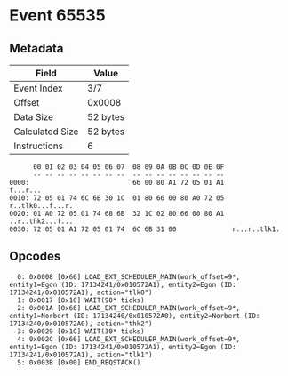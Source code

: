 # Event 65535

## Metadata

| Field           | Value    |
|-----------------|----------|
| Event Index     | 3/7      |
| Offset          | 0x0008   |
| Data Size       | 52 bytes |
| Calculated Size | 52 bytes |
| Instructions    | 6        |

```
      00 01 02 03 04 05 06 07  08 09 0A 0B 0C 0D 0E 0F
      -- -- -- -- -- -- -- --  -- -- -- -- -- -- -- --
0000:                          66 00 80 A1 72 05 01 A1          f...r...
0010: 72 05 01 74 6C 6B 30 1C  01 80 66 00 80 A0 72 05  r..tlk0...f...r.
0020: 01 A0 72 05 01 74 68 6B  32 1C 02 80 66 00 80 A1  ..r..thk2...f...
0030: 72 05 01 A1 72 05 01 74  6C 6B 31 00              r...r..tlk1.    
```

## Opcodes

```
  0: 0x0008 [0x66] LOAD_EXT_SCHEDULER_MAIN(work_offset=9*, entity1=Egon (ID: 17134241/0x010572A1), entity2=Egon (ID: 17134241/0x010572A1), action="tlk0")
  1: 0x0017 [0x1C] WAIT(90* ticks)
  2: 0x001A [0x66] LOAD_EXT_SCHEDULER_MAIN(work_offset=9*, entity1=Norbert (ID: 17134240/0x010572A0), entity2=Norbert (ID: 17134240/0x010572A0), action="thk2")
  3: 0x0029 [0x1C] WAIT(30* ticks)
  4: 0x002C [0x66] LOAD_EXT_SCHEDULER_MAIN(work_offset=9*, entity1=Egon (ID: 17134241/0x010572A1), entity2=Egon (ID: 17134241/0x010572A1), action="tlk1")
  5: 0x003B [0x00] END_REQSTACK()
```
